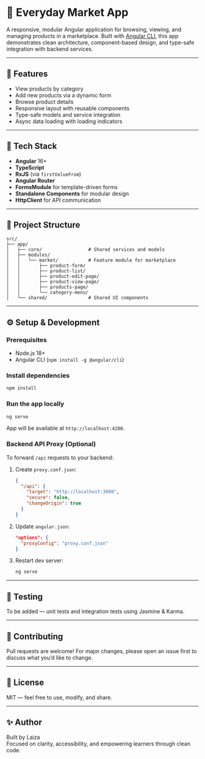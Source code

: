 # 🛒 Everyday Market App

A responsive, modular Angular application for browsing, viewing, and managing products in a marketplace. Built with [Angular CLI](https://angular.io/cli), this app demonstrates clean architecture, component-based design, and type-safe integration with backend services.

---

## 🚀 Features

- View products by category
- Add new products via a dynamic form
- Browse product details
- Responsive layout with reusable components
- Type-safe models and service integration
- Async data loading with loading indicators

---

## 🧱 Tech Stack

- **Angular** 16+
- **TypeScript**
- **RxJS** (via `firstValueFrom`)
- **Angular Router**
- **FormsModule** for template-driven forms
- **Standalone Components** for modular design
- **HttpClient** for API communication

---

## 📁 Project Structure

```
src/
├── app/
│   ├── core/                 # Shared services and models
│   ├── modules/
│   │   └── market/           # Feature module for marketplace
│   │       ├── product-form/
│   │       ├── product-list/
│   │       ├── product-edit-page/
│   │       ├── product-view-page/
│   │       ├── products-page/
│   │       └── category-menu/
│   └── shared/               # Shared UI components
```

---

## ⚙️ Setup & Development

### Prerequisites

- Node.js 18+
- Angular CLI (`npm install -g @angular/cli`)

### Install dependencies

```bash
npm install
```

### Run the app locally

```bash
ng serve
```

App will be available at `http://localhost:4200`.

### Backend API Proxy (Optional)

To forward `/api` requests to your backend:

1. Create `proxy.conf.json`:
   ```json
   {
     "/api": {
       "target": "http://localhost:3000",
       "secure": false,
       "changeOrigin": true
     }
   }
   ```

2. Update `angular.json`:
   ```json
   "options": {
     "proxyConfig": "proxy.conf.json"
   }
   ```

3. Restart dev server:
   ```bash
   ng serve
   ```

---

## 🧪 Testing

To be added — unit tests and integration tests using Jasmine & Karma.

---

## 🤝 Contributing

Pull requests are welcome! For major changes, please open an issue first to discuss what you’d like to change.

---

## 📄 License

MIT — feel free to use, modify, and share.

---

## ✨ Author

Built by Laiza  
Focused on clarity, accessibility, and empowering learners through clean code.
